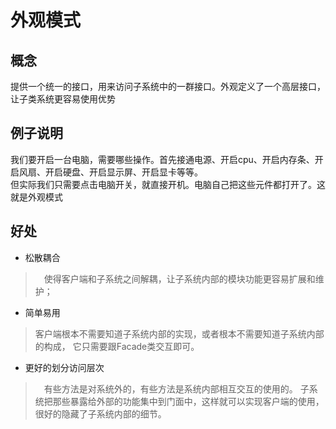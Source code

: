 # 外观模式
## 概念
提供一个统一的接口，用来访问子系统中的一群接口。外观定义了一个高层接口，让子类系统更容易使用优势
## 例子说明
我们要开启一台电脑，需要哪些操作。首先接通电源、开启cpu、开启内存条、开启风扇、开启硬盘、开启显示屏、开启显卡等等。
<br>
但实际我们只需要点击电脑开关，就直接开机。电脑自己把这些元件都打开了。这就是外观模式
## 好处
 - 松散耦合
 >　使得客户端和子系统之间解耦，让子系统内部的模块功能更容易扩展和维护；

 - 简单易用
 > 客户端根本不需要知道子系统内部的实现，或者根本不需要知道子系统内部的构成，
    它只需要跟Facade类交互即可。

 - 更好的划分访问层次
 >　有些方法是对系统外的，有些方法是系统内部相互交互的使用的。
 子系统把那些暴露给外部的功能集中到门面中，这样就可以实现客户端的使用，
 很好的隐藏了子系统内部的细节。